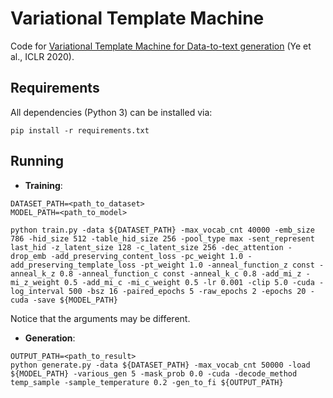 # Variational Template Machine

Code for [Variational Template Machine for Data-to-text generation](https://openreview.net/forum?id=HkejNgBtPB) (Ye et al., ICLR 2020). 

## Requirements
All dependencies (Python 3) can be installed via:
```
pip install -r requirements.txt
```

## Running
- **Training**:

```
DATASET_PATH=<path_to_dataset>
MODEL_PATH=<path_to_model>

python train.py -data ${DATASET_PATH} -max_vocab_cnt 40000 -emb_size 786 -hid_size 512 -table_hid_size 256 -pool_type max -sent_represent last_hid -z_latent_size 128 -c_latent_size 256 -dec_attention -drop_emb -add_preserving_content_loss -pc_weight 1.0 -add_preserving_template_loss -pt_weight 1.0 -anneal_function_z const -anneal_k_z 0.8 -anneal_function_c const -anneal_k_c 0.8 -add_mi_z -mi_z_weight 0.5 -add_mi_c -mi_c_weight 0.5 -lr 0.001 -clip 5.0 -cuda -log_interval 500 -bsz 16 -paired_epochs 5 -raw_epochs 2 -epochs 20 -cuda -save ${MODEL_PATH}
```
Notice that the arguments may be different.
- **Generation**:
```
OUTPUT_PATH=<path_to_result>
python generate.py -data ${DATASET_PATH} -max_vocab_cnt 50000 -load ${MODEL_PATH} -various_gen 5 -mask_prob 0.0 -cuda -decode_method temp_sample -sample_temperature 0.2 -gen_to_fi ${OUTPUT_PATH}
``` 